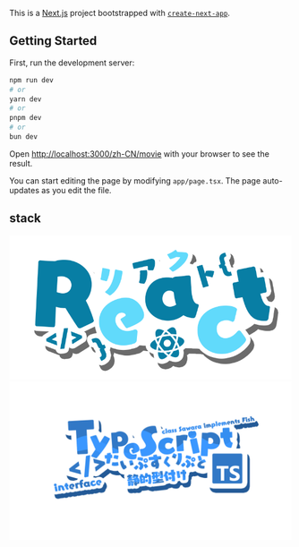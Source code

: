 This is a [Next.js](https://nextjs.org/) project bootstrapped with [`create-next-app`](https://github.com/vercel/next.js/tree/canary/packages/create-next-app).

## Getting Started

First, run the development server:

```bash
npm run dev
# or
yarn dev
# or
pnpm dev
# or
bun dev
```

Open [http://localhost:3000/zh-CN/movie](http://localhost:3000/zh-CN/movie) with your browser to see the result.

You can start editing the page by modifying `app/page.tsx`. The page auto-updates as you edit the file.

## stack

![React](public/logo/React.png)
![React](public/logo/Typescript.png)
